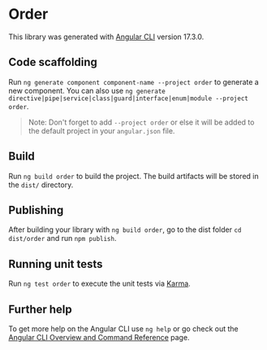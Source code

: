 # Order

This library was generated with [Angular CLI](https://github.com/angular/angular-cli) version 17.3.0.

## Code scaffolding

Run `ng generate component component-name --project order` to generate a new component. You can also use `ng generate directive|pipe|service|class|guard|interface|enum|module --project order`.
> Note: Don't forget to add `--project order` or else it will be added to the default project in your `angular.json` file. 

## Build

Run `ng build order` to build the project. The build artifacts will be stored in the `dist/` directory.

## Publishing

After building your library with `ng build order`, go to the dist folder `cd dist/order` and run `npm publish`.

## Running unit tests

Run `ng test order` to execute the unit tests via [Karma](https://karma-runner.github.io).

## Further help

To get more help on the Angular CLI use `ng help` or go check out the [Angular CLI Overview and Command Reference](https://angular.io/cli) page.
